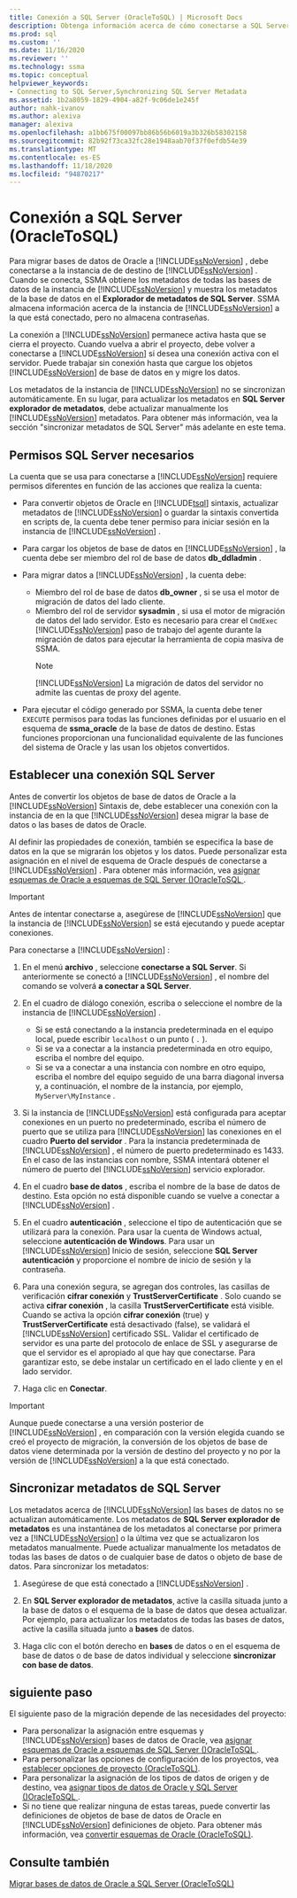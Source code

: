 ```yaml
---
title: Conexión a SQL Server (OracleToSQL) | Microsoft Docs
description: Obtenga información acerca de cómo conectarse a SQL Server para migrar una base de datos de Oracle. SSMA obtiene y muestra los metadatos de las bases de datos en SQL Server.
ms.prod: sql
ms.custom: ''
ms.date: 11/16/2020
ms.reviewer: ''
ms.technology: ssma
ms.topic: conceptual
helpviewer_keywords:
- Connecting to SQL Server,Synchronizing SQL Server Metadata
ms.assetid: 1b2a8059-1829-4904-a82f-9c06de1e245f
author: nahk-ivanov
ms.author: alexiva
manager: alexiva
ms.openlocfilehash: a1bb675f00097bb86b56b6019a3b326b58302158
ms.sourcegitcommit: 82b92f73ca32fc28e1948aab70f37f0efdb54e39
ms.translationtype: MT
ms.contentlocale: es-ES
ms.lasthandoff: 11/18/2020
ms.locfileid: "94870217"
---
```

# <a name="connecting-to-sql-server-oracletosql"></a>Conexión a SQL Server (OracleToSQL)

Para migrar bases de datos de Oracle a [!INCLUDE[ssNoVersion](../../includes/ssnoversion-md.md)] , debe conectarse a la instancia de de destino de [!INCLUDE[ssNoVersion](../../includes/ssnoversion-md.md)] . Cuando se conecta, SSMA obtiene los metadatos de todas las bases de datos de la instancia de [!INCLUDE[ssNoVersion](../../includes/ssnoversion-md.md)] y muestra los metadatos de la base de datos en el **Explorador de metadatos de SQL Server**. SSMA almacena información acerca de la instancia de [!INCLUDE[ssNoVersion](../../includes/ssnoversion-md.md)] a la que está conectado, pero no almacena contraseñas.

La conexión a [!INCLUDE[ssNoVersion](../../includes/ssnoversion-md.md)] permanece activa hasta que se cierra el proyecto. Cuando vuelva a abrir el proyecto, debe volver a conectarse a [!INCLUDE[ssNoVersion](../../includes/ssnoversion-md.md)] si desea una conexión activa con el servidor. Puede trabajar sin conexión hasta que cargue los objetos [!INCLUDE[ssNoVersion](../../includes/ssnoversion-md.md)] de base de datos en y migre los datos.

Los metadatos de la instancia de [!INCLUDE[ssNoVersion](../../includes/ssnoversion-md.md)] no se sincronizan automáticamente. En su lugar, para actualizar los metadatos en **SQL Server explorador de metadatos**, debe actualizar manualmente los [!INCLUDE[ssNoVersion](../../includes/ssnoversion-md.md)] metadatos. Para obtener más información, vea la sección "sincronizar metadatos de SQL Server" más adelante en este tema.

## <a name="required-sql-server-permissions"></a>Permisos SQL Server necesarios

La cuenta que se usa para conectarse a [!INCLUDE[ssNoVersion](../../includes/ssnoversion-md.md)] requiere permisos diferentes en función de las acciones que realiza la cuenta:

- Para convertir objetos de Oracle en [!INCLUDE[tsql](../../includes/tsql-md.md)] sintaxis, actualizar metadatos de [!INCLUDE[ssNoVersion](../../includes/ssnoversion-md.md)] o guardar la sintaxis convertida en scripts de, la cuenta debe tener permiso para iniciar sesión en la instancia de [!INCLUDE[ssNoVersion](../../includes/ssnoversion-md.md)] .

- Para cargar los objetos de base de datos en [!INCLUDE[ssNoVersion](../../includes/ssnoversion-md.md)] , la cuenta debe ser miembro del rol de base de datos **db_ddladmin** .

- Para migrar datos a [!INCLUDE[ssNoVersion](../../includes/ssnoversion-md.md)] , la cuenta debe:
  - Miembro del rol de base de datos **db_owner** , si se usa el motor de migración de datos del lado cliente.
  - Miembro del rol de servidor **sysadmin** , si usa el motor de migración de datos del lado servidor. Esto es necesario para crear el `CmdExec` [!INCLUDE[ssNoVersion](../../includes/ssnoversion-md.md)] paso de trabajo del agente durante la migración de datos para ejecutar la herramienta de copia masiva de SSMA.
    > [!NOTE]
    > [!INCLUDE[ssNoVersion](../../includes/ssnoversion-md.md)] La migración de datos del servidor no admite las cuentas de proxy del agente.

- Para ejecutar el código generado por SSMA, la cuenta debe tener `EXECUTE` permisos para todas las funciones definidas por el usuario en el esquema de **ssma_oracle** de la base de datos de destino. Estas funciones proporcionan una funcionalidad equivalente de las funciones del sistema de Oracle y las usan los objetos convertidos.

## <a name="establishing-a-sql-server-connection"></a>Establecer una conexión SQL Server

Antes de convertir los objetos de base de datos de Oracle a la [!INCLUDE[ssNoVersion](../../includes/ssnoversion-md.md)] Sintaxis de, debe establecer una conexión con la instancia de en la que [!INCLUDE[ssNoVersion](../../includes/ssnoversion-md.md)] desea migrar la base de datos o las bases de datos de Oracle.

Al definir las propiedades de conexión, también se especifica la base de datos en la que se migrarán los objetos y los datos. Puede personalizar esta asignación en el nivel de esquema de Oracle después de conectarse a [!INCLUDE[ssNoVersion](../../includes/ssnoversion-md.md)] . Para obtener más información, vea [asignar esquemas de Oracle a esquemas de SQL Server &#40;&#41;OracleToSQL ](../../ssma/oracle/mapping-oracle-schemas-to-sql-server-schemas-oracletosql.md).

> [!IMPORTANT]
> Antes de intentar conectarse a, asegúrese de [!INCLUDE[ssNoVersion](../../includes/ssnoversion-md.md)] que la instancia de [!INCLUDE[ssNoVersion](../../includes/ssnoversion-md.md)] se está ejecutando y puede aceptar conexiones.

Para conectarse a [!INCLUDE[ssNoVersion](../../includes/ssnoversion-md.md)] :

1. En el menú **archivo** , seleccione **conectarse a SQL Server**.
   Si anteriormente se conectó a [!INCLUDE[ssNoVersion](../../includes/ssnoversion-md.md)] , el nombre del comando se volverá **a conectar a SQL Server**.

2. En el cuadro de diálogo conexión, escriba o seleccione el nombre de la instancia de [!INCLUDE[ssNoVersion](../../includes/ssnoversion-md.md)] .
   - Si se está conectando a la instancia predeterminada en el equipo local, puede escribir `localhost` o un punto ( `.` ).
   - Si se va a conectar a la instancia predeterminada en otro equipo, escriba el nombre del equipo.
   - Si se va a conectar a una instancia con nombre en otro equipo, escriba el nombre del equipo seguido de una barra diagonal inversa y, a continuación, el nombre de la instancia, por ejemplo, `MyServer\MyInstance` .

3. Si la instancia de [!INCLUDE[ssNoVersion](../../includes/ssnoversion-md.md)] está configurada para aceptar conexiones en un puerto no predeterminado, escriba el número de puerto que se utiliza para [!INCLUDE[ssNoVersion](../../includes/ssnoversion-md.md)] las conexiones en el cuadro **Puerto del servidor** . Para la instancia predeterminada de [!INCLUDE[ssNoVersion](../../includes/ssnoversion-md.md)] , el número de puerto predeterminado es 1433. En el caso de las instancias con nombre, SSMA intentará obtener el número de puerto del [!INCLUDE[ssNoVersion](../../includes/ssnoversion-md.md)] servicio explorador.

4. En el cuadro **base de datos** , escriba el nombre de la base de datos de destino.
   Esta opción no está disponible cuando se vuelve a conectar a [!INCLUDE[ssNoVersion](../../includes/ssnoversion-md.md)] .

5. En el cuadro **autenticación** , seleccione el tipo de autenticación que se utilizará para la conexión. Para usar la cuenta de Windows actual, seleccione **autenticación de Windows**. Para usar un [!INCLUDE[ssNoVersion](../../includes/ssnoversion-md.md)] Inicio de sesión, seleccione **SQL Server autenticación** y proporcione el nombre de inicio de sesión y la contraseña.

6. Para una conexión segura, se agregan dos controles, las casillas de verificación **cifrar conexión** y **TrustServerCertificate** . Solo cuando se activa **cifrar conexión** , la casilla **TrustServerCertificate** está visible. Cuando se activa la opción **cifrar conexión** (true) y **TrustServerCertificate** está desactivado (false), se validará el [!INCLUDE[ssNoVersion](../../includes/ssnoversion-md.md)] certificado SSL. Validar el certificado de servidor es una parte del protocolo de enlace de SSL y asegurarse de que el servidor es el apropiado al que hay que conectarse. Para garantizar esto, se debe instalar un certificado en el lado cliente y en el lado servidor.

7. Haga clic en **Conectar**.

> [!IMPORTANT]
> Aunque puede conectarse a una versión posterior de [!INCLUDE[ssNoVersion](../../includes/ssnoversion-md.md)] , en comparación con la versión elegida cuando se creó el proyecto de migración, la conversión de los objetos de base de datos viene determinada por la versión de destino del proyecto y no por la versión de [!INCLUDE[ssNoVersion](../../includes/ssnoversion-md.md)] a la que está conectado.

## <a name="synchronizing-sql-server-metadata"></a>Sincronizar metadatos de SQL Server

Los metadatos acerca de [!INCLUDE[ssNoVersion](../../includes/ssnoversion-md.md)] las bases de datos no se actualizan automáticamente. Los metadatos de **SQL Server explorador de metadatos** es una instantánea de los metadatos al conectarse por primera vez a [!INCLUDE[ssNoVersion](../../includes/ssnoversion-md.md)] o la última vez que se actualizaron los metadatos manualmente. Puede actualizar manualmente los metadatos de todas las bases de datos o de cualquier base de datos o objeto de base de datos. Para sincronizar los metadatos:

1. Asegúrese de que está conectado a [!INCLUDE[ssNoVersion](../../includes/ssnoversion-md.md)] .

2. En **SQL Server explorador de metadatos**, active la casilla situada junto a la base de datos o el esquema de la base de datos que desea actualizar.
   Por ejemplo, para actualizar los metadatos de todas las bases de datos, active la casilla situada junto a **bases** de datos.

3. Haga clic con el botón derecho en **bases** de datos o en el esquema de base de datos o de base de datos individual y seleccione **sincronizar con base de datos**.
  
## <a name="next-step"></a>siguiente paso

El siguiente paso de la migración depende de las necesidades del proyecto:
  
- Para personalizar la asignación entre esquemas y [!INCLUDE[ssNoVersion](../../includes/ssnoversion-md.md)] bases de datos de Oracle, vea [asignar esquemas de Oracle a esquemas de SQL Server &#40;&#41;OracleToSQL ](../../ssma/oracle/mapping-oracle-schemas-to-sql-server-schemas-oracletosql.md).
- Para personalizar las opciones de configuración de los proyectos, vea [establecer opciones de proyecto &#40;OracleToSQL&#41;](../../ssma/oracle/setting-project-options-oracletosql.md).
- Para personalizar la asignación de los tipos de datos de origen y de destino, vea [asignar tipos de datos de Oracle y SQL Server &#40;&#41;OracleToSQL ](../../ssma/oracle/mapping-oracle-and-sql-server-data-types-oracletosql.md).
- Si no tiene que realizar ninguna de estas tareas, puede convertir las definiciones de objetos de base de datos de Oracle en [!INCLUDE[ssNoVersion](../../includes/ssnoversion-md.md)] definiciones de objeto. Para obtener más información, vea [convertir esquemas de Oracle &#40;OracleToSQL&#41;](../../ssma/oracle/converting-oracle-schemas-oracletosql.md).
  
## <a name="see-also"></a>Consulte también

[Migrar bases de datos de Oracle a SQL Server &#40;OracleToSQL&#41;](../../ssma/oracle/migrating-oracle-databases-to-sql-server-oracletosql.md)
